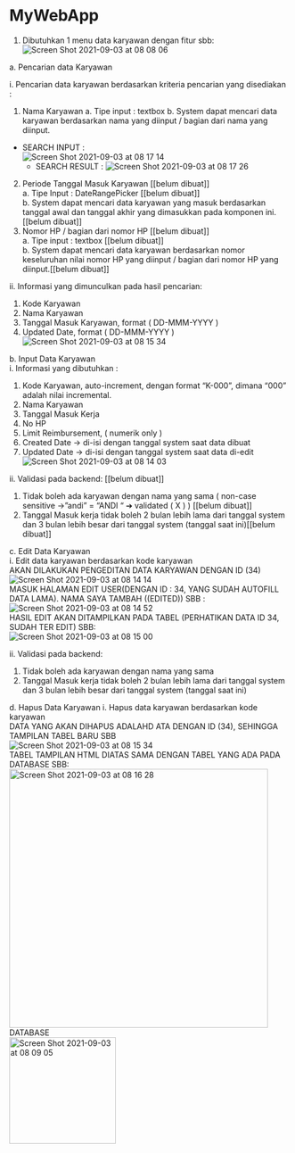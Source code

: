 # MyWebApp

1. Dibutuhkan 1 menu data karyawan dengan fitur sbb:
![Screen Shot 2021-09-03 at 08 08 06](https://user-images.githubusercontent.com/20709687/131936178-11be7192-3cdd-437f-b355-2913ba490d4f.png)

  a. Pencarian data Karyawan

i. Pencarian data karyawan berdasarkan kriteria pencarian yang disediakan :
1. Nama Karyawan
a. Tipe input : textbox
b. System dapat mencari data karyawan berdasarkan nama yang diinput / bagian dari nama yang diinput.
 - SEARCH INPUT :  
    ![Screen Shot 2021-09-03 at 08 17 14](https://user-images.githubusercontent.com/20709687/131936313-8d70f250-467d-45ec-bded-e6be2f07599b.png)    
    - SEARCH RESULT :
    ![Screen Shot 2021-09-03 at 08 17 26](https://user-images.githubusercontent.com/20709687/131936409-9d63219f-1ab5-4277-9b77-e93815a6d499.png)

2. Periode Tanggal Masuk Karyawan [[belum dibuat]]  
a. Tipe Input : DateRangePicker [[belum dibuat]]  
b. System dapat mencari data karyawan yang masuk 
berdasarkan tanggal awal dan tanggal akhir yang 
dimasukkan pada komponen ini. [[belum dibuat]]  
3. Nomor HP / bagian dari nomor HP [[belum dibuat]]  
a. Tipe input : textbox [[belum dibuat]]  
b. System dapat mencari data karyawan berdasarkan nomor 
keseluruhan nilai nomor HP yang diinput / bagian dari 
nomor HP yang diinput.[[belum dibuat]]  

ii. Informasi yang dimunculkan pada hasil pencarian:  
1. Kode Karyawan  
2. Nama Karyawan  
3. Tanggal Masuk Karyawan, format ( DD-MMM-YYYY )  
4. Updated Date, format ( DD-MMM-YYYY )   
![Screen Shot 2021-09-03 at 08 15 34](https://user-images.githubusercontent.com/20709687/131937301-799c2653-f4f2-4340-a95d-f1b6e2feed1b.png)  

b. Input Data Karyawan  
i. Informasi yang dibutuhkan :  
1. Kode Karyawan, auto-increment, dengan format “K-000”, dimana 
“000” adalah nilai incremental.    
2. Nama Karyawan  
3. Tanggal Masuk Kerja  
4. No HP  
5. Limit Reimbursement, ( numerik only )  
6. Created Date → di-isi dengan tanggal system saat data dibuat  
7. Updated Date → di-isi dengan tanggal system saat data di-edit   
![Screen Shot 2021-09-03 at 08 14 03](https://user-images.githubusercontent.com/20709687/131937388-a4e1d437-078e-43e4-9c8f-94ac7421d5f0.png)  

ii. Validasi pada backend: [[belum dibuat]]  
1. Tidak boleh ada karyawan dengan nama yang sama ( non-case 
sensitive →”andi” = “ANDI “ ➔ validated ( X ) ) [[belum dibuat]]  
2. Tanggal Masuk kerja tidak boleh 2 bulan lebih lama dari tanggal 
system dan 3 bulan lebih besar dari tanggal system (tanggal saat ini)[[belum dibuat]]  

c. Edit Data Karyawan  
i. Edit data karyawan berdasarkan kode karyawan   
AKAN DILAKUKAN PENGEDITAN DATA KARYAWAN DENGAN ID (34)  
![Screen Shot 2021-09-03 at 08 14 14](https://user-images.githubusercontent.com/20709687/131937559-46c615da-53bd-4b2d-99fa-c9c5ddd088ba.png)  
MASUK HALAMAN EDIT USER(DENGAN ID : 34, YANG SUDAH AUTOFILL DATA LAMA). NAMA SAYA TAMBAH ((EDITED)) SBB :  
![Screen Shot 2021-09-03 at 08 14 52](https://user-images.githubusercontent.com/20709687/131937723-1a2a4cf1-1b9c-4bb7-8e22-f2312ee9fa1f.png)  
HASIL EDIT AKAN DITAMPILKAN PADA TABEL (PERHATIKAN DATA ID 34, SUDAH TER EDIT) SBB:  
![Screen Shot 2021-09-03 at 08 15 00](https://user-images.githubusercontent.com/20709687/131937853-4a2f4ba3-e42f-4e73-8ed6-db5c8bada522.png)


ii. Validasi pada backend:
1. Tidak boleh ada karyawan dengan nama yang sama
2. Tanggal Masuk kerja tidak boleh 2 bulan lebih lama dari tanggal 
system dan 3 bulan lebih besar dari tanggal system (tanggal saat ini)  

d. Hapus Data Karyawan
i. Hapus data karyawan berdasarkan kode karyawan  
DATA YANG AKAN DIHAPUS ADALAHD ATA DENGAN ID (34), SEHINGGA TAMPILAN TABEL BARU SBB  
![Screen Shot 2021-09-03 at 08 15 34](https://user-images.githubusercontent.com/20709687/131937996-a11e09e5-9f7b-48c6-ae0f-ed79dc5ad4a3.png)  
TABEL TAMPILAN HTML DIATAS SAMA DENGAN TABEL YANG ADA PADA DATABASE SBB:  
<img width="464" alt="Screen Shot 2021-09-03 at 08 16 28" src="https://user-images.githubusercontent.com/20709687/131938109-d7eb91e1-857e-47c2-8bc3-5a7d7d85046a.png">  
DATABASE  
<img width="191" alt="Screen Shot 2021-09-03 at 08 09 05" src="https://user-images.githubusercontent.com/20709687/131938754-f0249af7-bb2b-4bac-ab38-a2ca930d8cb9.png">  
